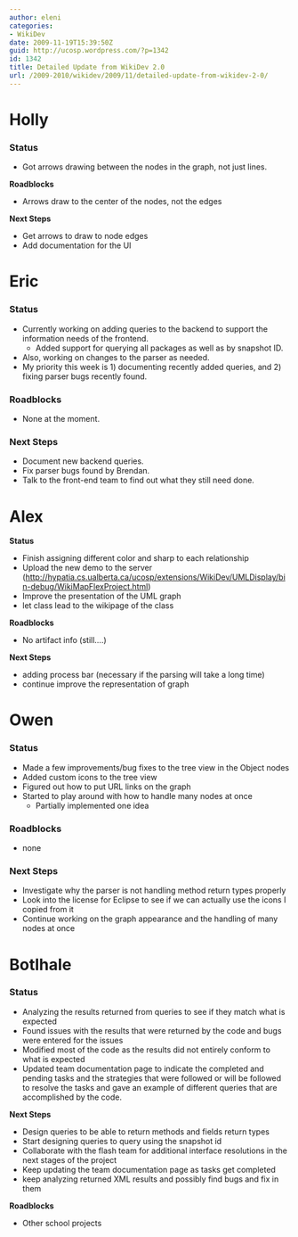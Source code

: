 ```yaml
---
author: eleni
categories:
- WikiDev
date: 2009-11-19T15:39:50Z
guid: http://ucosp.wordpress.com/?p=1342
id: 1342
title: Detailed Update from WikiDev 2.0
url: /2009-2010/wikidev/2009/11/detailed-update-from-wikidev-2-0/
---
```


# Holly

### Status

  * Got arrows drawing between the nodes in the graph, not just lines.

**Roadblocks**

  * Arrows draw to the center of the nodes, not the edges

**Next Steps**

  * Get arrows to draw to node edges
  * Add documentation for the UI

# Eric

### Status

  * Currently working on adding queries to the backend to support the information needs of the frontend. 
      * Added support for querying all packages as well as by snapshot ID.
  * Also, working on changes to the parser as needed.
  * My priority this week is 1) documenting recently added queries, and 2) fixing parser bugs recently found.

<a name="Roadblocks"></a>

### Roadblocks

  * None at the moment.

<a name="Next_Steps"></a>

### Next Steps

  * Document new backend queries.
  * Fix parser bugs found by Brendan.
  * Talk to the front-end team to find out what they still need done.

# Alex

**Status**

  * Finish assigning different color and sharp to each relationship
  * Upload the new demo to the server (<a title="http://hypatia.cs.ualberta.ca/ucosp/extensions/WikiDev/UMLDisplay/bin-debug/WikiMapFlexProject.html" rel="nofollow" href="http://hypatia.cs.ualberta.ca/ucosp/extensions/WikiDev/UMLDisplay/bin-debug/WikiMapFlexProject.html">http://hypatia.cs.ualberta.ca/ucosp/extensions/WikiDev/UMLDisplay/bin-debug/WikiMapFlexProject.html</a>)
  * Improve the presentation of the UML graph
  * let class lead to the wikipage of the class

**Roadblocks**

  * No artifact info (still&#8230;.)

**Next Steps**

  * adding process bar (necessary if the parsing will take a long time)
  * continue improve the representation of graph

# Owen

### Status

  * Made a few improvements/bug fixes to the tree view in the Object nodes
  * Added custom icons to the tree view
  * Figured out how to put URL links on the graph
  * Started to play around with how to handle many nodes at once 
      * Partially implemented one idea

### Roadblocks

  * none

### Next Steps

  * Investigate why the parser is not handling method return types properly
  * Look into the license for Eclipse to see if we can actually use the icons I copied from it
  * Continue working on the graph appearance and the handling of many nodes at once

# Botlhale

### Status

  * Analyzing the results returned from queries to see if they match what is expected
  * Found issues with the results that were returned by the code and bugs were entered for the issues
  * Modified most of the code as the results did not entirely conform to what is expected
  * Updated team documentation page to indicate the completed and pending tasks and the strategies that were followed or will be followed to resolve the tasks and gave an example of different queries that are accomplished by the code.

**Next Steps**

  * Design queries to be able to return methods and fields return types
  * Start designing queries to query using the snapshot id
  * Collaborate with the flash team for additional interface resolutions in the next stages of the project
  * Keep updating the team documentation page as tasks get completed
  * keep analyzing returned XML results and possibly find bugs and fix in them

**Roadblocks**

  * Other school projects